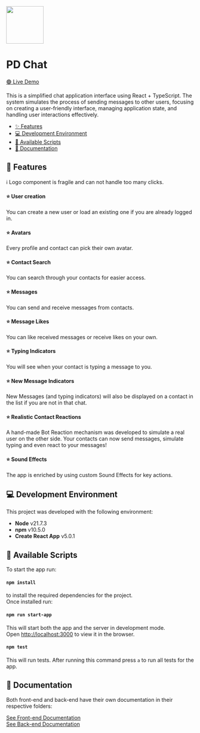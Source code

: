 <img src="https://i.ibb.co/1zDMMx8/Screenshot-2024-06-30-at-13-09-53.png" width="100px" />

# PD Chat

[🟢 Live Demo](https://pd-chat-c74df9ebb67e.herokuapp.com)

This is a simplified chat application interface using React + TypeScript. The system simulates the process of sending messages to other users, focusing on creating a user-friendly interface, managing application state, and handling user interactions effectively.

- [✨ Features](#-features)
- [💻 Development Environment](#-development-environment)
- [📄 Available Scripts](#-available-scripts)
- [📜 Documentation](#-documentation)

## 🌟 Features

ℹ️ Logo component is fragile and can not handle too many clicks.

#### ⭐️ User creation

You can create a new user or load an existing one if you are already logged in.

#### ⭐️ Avatars

Every profile and contact can pick their own avatar.

#### ⭐️ Contact Search

You can search through your contacts for easier access.

#### ⭐️ Messages

You can send and receive messages from contacts.

#### ⭐️ Message Likes

You can like received messages or receive likes on your own.

#### ⭐️ Typing Indicators

You will see when your contact is typing a message to you.

#### ⭐️ New Message Indicators

New Messages (and typing indicators) will also be displayed on a contact in the list if you are not in that chat.

#### ⭐️ Realistic Contact Reactions

A hand-made Bot Reaction mechanism was developed to simulate a real user on the other side. Your contacts can now send messages, simulate typing and even react to your messages!

#### ⭐️ Sound Effects

The app is enriched by using custom Sound Effects for key actions.

## 💻 Development Environment

This project was developed with the following environment:

- **Node** v21.7.3
- **npm** v10.5.0
- **Create React App** v5.0.1

## 📄 Available Scripts

To start the app run:

#### `npm install`

to install the required dependencies for the project.  
Once installed run:

#### `npm run start-app`

This will start both the app and the server in development mode.  
Open [http://localhost:3000](http://localhost:3000) to view it in the browser.

#### `npm test`

This will run tests. After running this command press `a` to run all tests for the app.

## 📜 Documentation

Both front-end and back-end have their own documentation in their respective folders:

[See Front-end Documentation](src/README.md)  
[See Back-end Documentation](server/README.md)
